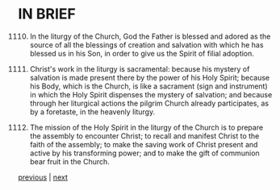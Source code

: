 # IN BRIEF

1110. In the liturgy of the Church, God the Father is blessed and adored as the source of all the blessings of creation and salvation with which he has blessed us in his Son, in order to give us the Spirit of filial adoption.

1111. Christ's work in the liturgy is sacramental: because his mystery of salvation is made present there by the power of his Holy Spirit; because his Body, which is the Church, is like a sacrament (sign and instrument) in which the Holy Spirit dispenses the mystery of salvation; and because through her liturgical actions the pilgrim Church already participates, as by a foretaste, in the heavenly liturgy.

1112. The mission of the Holy Spirit in the liturgy of the Church is to prepare the assembly to encounter Christ; to recall and manifest Christ to the faith of the assembly; to make the saving work of Christ present and active by his transforming power; and to make the gift of communion bear fruit in the Church.

[previous](https://github.com/Tenari/non-fiction/blob/master/catechism/__P2X.md) | [next](https://github.com/Tenari/non-fiction/blob/master/catechism/__P2Z.md)